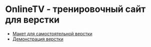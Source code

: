 # OnlineTV - тренировочный сайт для верстки

* [Макет для самостоятельной верстки](https://www.figma.com/file/R7w4muMyQ14wBFCxp54AeB/Justice-League?node-id=1%3A5)
* [Демонстрация верстки](https://annblok.github.io/OnlineTV/src/)
